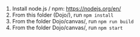 1. Install node.js / npm: https://nodejs.org/en/
2. From this folder (Dojo/), run `npm install`
3. From the folder Dojo/canvas/, run `npm run build`
4. From the folder Dojo/canvas/, run `npm start`
